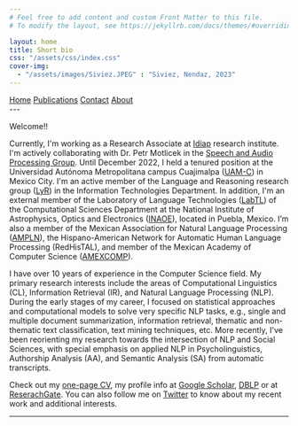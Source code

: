 ```yaml
---
# Feel free to add content and custom Front Matter to this file.
# To modify the layout, see https://jekyllrb.com/docs/themes/#overriding-theme-defaults

layout: home
title: Short bio
css: "/assets/css/index.css"
cover-img:
  - "/assets/images/Siviez.JPEG" : "Siviez, Nendaz, 2023"
---
```

<div class="list-filters">
  <a href="/" class="list-filter  filter-selected">Home</a>
  <a href="/publications" class="list-filter">Publications</a>
  <a href="/contact" class="list-filter">Contact</a>
  <a href="/about" class="list-filter">About</a>
</div>
---

Welcome!!

Currently, I'm working as a Research Associate at [Idiap](https://www.idiap.ch/en) research institute. I'm actively collaborating with Dr. Petr Motlicek in the [Speech and Audio Processing Group](https://www.idiap.ch/en/scientific-research/speech-and-audio-processing). Until December 2022, I held a tenured position at the Universidad Autónoma Metropolitana campus Cuajimalpa ([UAM-C](https://www.cua.uam.mx/)) in Mexico City. I'm an active member of the Language and Reasoning research group ([LyR](http://lyr.cua.uam.mx/)) in the Information Technologies Department. In addition, I'm an external member of the Laboratory of Language Technologies ([LabTL](http://ccc.inaoep.mx/labtl/)) of the Computational Sciences Department at the National Institute of Astrophysics, Optics and Electronics ([INAOE](https://www.inaoep.mx/)), located in Puebla, Mexico. I’m also a member of the Mexican Association for Natural Language Processing ([AMPLN](http://ampln.mx/portal/inicio)), the Hispano-American Network for Automatic Human Language Processing (RedHisTAL), and member of the Mexican Academy of Computer Science ([AMEXCOMP](https://amexcomp.mx/)).

I have over 10 years of experience in the Computer Science field. My primary research interests include the areas of Computational Linguistics (CL), Information Retrieval (IR), and Natural Language Processing (NLP). During the early stages of my career, I focused on statistical approaches and computational models to solve very specific NLP tasks, e.g., single and multiple document summarization, information retrieval, thematic and non-thematic text classification, text mining techniques, etc. More recently, I've been reorienting my research towards the intersection of NLP and Social Sciences, with special emphasis on applied NLP in Psycholinguistics,  Authorship Analysis (AA), and Semantic Analysis (SA) from automatic transcripts.

Check out my [one-page CV](/assets/files/OnePageCV_EVT.pdf), my profile info at [Google Scholar](https://scholar.google.com/citations?hl=en&user=GzaiunYAAAAJ), [DBLP](http://dblp.uni-trier.de/pers/hd/v/Villatoro=Tello:Esa=uacute=) or at [ReserachGate](http://www.researchgate.net/profile/Esau_Villatoro-Tello). You can also follow me on [Twitter](https://twitter.com/esauvt) to know about my recent work and additional interests. 

---